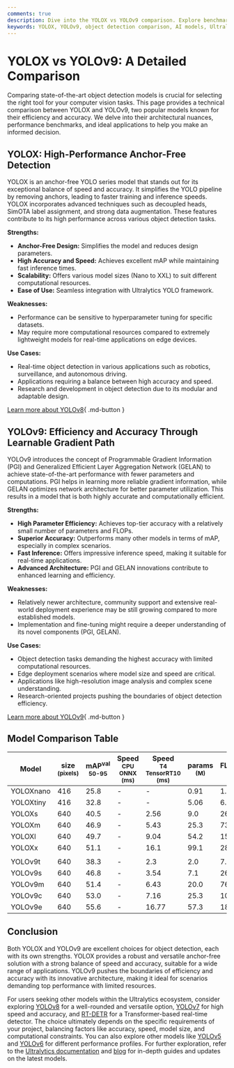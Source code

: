 ```yaml
---
comments: true
description: Dive into the YOLOX vs YOLOv9 comparison. Explore benchmarks, architecture, and use cases to select the best object detection model for your needs.
keywords: YOLOX, YOLOv9, object detection comparison, AI models, Ultralytics, machine learning, computer vision, deep learning, model benchmarks
---
```


# YOLOX vs YOLOv9: A Detailed Comparison

Comparing state-of-the-art object detection models is crucial for selecting the right tool for your computer vision tasks. This page provides a technical comparison between YOLOX and YOLOv9, two popular models known for their efficiency and accuracy. We delve into their architectural nuances, performance benchmarks, and ideal applications to help you make an informed decision.

<script async src="https://cdn.jsdelivr.net/npm/chart.js"></script>
<script defer src="../../javascript/benchmark.js"></script>

<canvas id="modelComparisonChart" width="1024" height="400" active-models='["YOLOX", "YOLOv9"]'></canvas>

## YOLOX: High-Performance Anchor-Free Detection

YOLOX is an anchor-free YOLO series model that stands out for its exceptional balance of speed and accuracy. It simplifies the YOLO pipeline by removing anchors, leading to faster training and inference speeds. YOLOX incorporates advanced techniques such as decoupled heads, SimOTA label assignment, and strong data augmentation. These features contribute to its high performance across various object detection tasks.

**Strengths:**

- **Anchor-Free Design:** Simplifies the model and reduces design parameters.
- **High Accuracy and Speed:** Achieves excellent mAP while maintaining fast inference times.
- **Scalability:** Offers various model sizes (Nano to XXL) to suit different computational resources.
- **Ease of Use:** Seamless integration with Ultralytics YOLO framework.

**Weaknesses:**

- Performance can be sensitive to hyperparameter tuning for specific datasets.
- May require more computational resources compared to extremely lightweight models for real-time applications on edge devices.

**Use Cases:**

- Real-time object detection in various applications such as robotics, surveillance, and autonomous driving.
- Applications requiring a balance between high accuracy and speed.
- Research and development in object detection due to its modular and adaptable design.

[Learn more about YOLOv8](https://docs.ultralytics.com/models/yolov8/){ .md-button }

## YOLOv9: Efficiency and Accuracy Through Learnable Gradient Path

YOLOv9 introduces the concept of Programmable Gradient Information (PGI) and Generalized Efficient Layer Aggregation Network (GELAN) to achieve state-of-the-art performance with fewer parameters and computations. PGI helps in learning more reliable gradient information, while GELAN optimizes network architecture for better parameter utilization. This results in a model that is both highly accurate and computationally efficient.

**Strengths:**

- **High Parameter Efficiency:** Achieves top-tier accuracy with a relatively small number of parameters and FLOPs.
- **Superior Accuracy:** Outperforms many other models in terms of mAP, especially in complex scenarios.
- **Fast Inference:** Offers impressive inference speed, making it suitable for real-time applications.
- **Advanced Architecture:** PGI and GELAN innovations contribute to enhanced learning and efficiency.

**Weaknesses:**

- Relatively newer architecture, community support and extensive real-world deployment experience may be still growing compared to more established models.
- Implementation and fine-tuning might require a deeper understanding of its novel components (PGI, GELAN).

**Use Cases:**

- Object detection tasks demanding the highest accuracy with limited computational resources.
- Edge deployment scenarios where model size and speed are critical.
- Applications like high-resolution image analysis and complex scene understanding.
- Research-oriented projects pushing the boundaries of object detection efficiency.

[Learn more about YOLOv9](https://docs.ultralytics.com/models/yolov9/){ .md-button }

## Model Comparison Table

| Model     | size<br><sup>(pixels) | mAP<sup>val<br>50-95 | Speed<br><sup>CPU ONNX<br>(ms) | Speed<br><sup>T4 TensorRT10<br>(ms) | params<br><sup>(M) | FLOPs<br><sup>(B) |
| --------- | --------------------- | -------------------- | ------------------------------ | ----------------------------------- | ------------------ | ----------------- |
| YOLOXnano | 416                   | 25.8                 | -                              | -                                   | 0.91               | 1.08              |
| YOLOXtiny | 416                   | 32.8                 | -                              | -                                   | 5.06               | 6.45              |
| YOLOXs    | 640                   | 40.5                 | -                              | 2.56                                | 9.0                | 26.8              |
| YOLOXm    | 640                   | 46.9                 | -                              | 5.43                                | 25.3               | 73.8              |
| YOLOXl    | 640                   | 49.7                 | -                              | 9.04                                | 54.2               | 155.6             |
| YOLOXx    | 640                   | 51.1                 | -                              | 16.1                                | 99.1               | 281.9             |
|           |                       |                      |                                |                                     |                    |                   |
| YOLOv9t   | 640                   | 38.3                 | -                              | 2.3                                 | 2.0                | 7.7               |
| YOLOv9s   | 640                   | 46.8                 | -                              | 3.54                                | 7.1                | 26.4              |
| YOLOv9m   | 640                   | 51.4                 | -                              | 6.43                                | 20.0               | 76.3              |
| YOLOv9c   | 640                   | 53.0                 | -                              | 7.16                                | 25.3               | 102.1             |
| YOLOv9e   | 640                   | 55.6                 | -                              | 16.77                               | 57.3               | 189.0             |

## Conclusion

Both YOLOX and YOLOv9 are excellent choices for object detection, each with its own strengths. YOLOX provides a robust and versatile anchor-free solution with a strong balance of speed and accuracy, suitable for a wide range of applications. YOLOv9 pushes the boundaries of efficiency and accuracy with its innovative architecture, making it ideal for scenarios demanding top performance with limited resources.

For users seeking other models within the Ultralytics ecosystem, consider exploring [YOLOv8](https://docs.ultralytics.com/models/yolov8/) for a well-rounded and versatile option, [YOLOv7](https://docs.ultralytics.com/models/yolov7/) for high speed and accuracy, and [RT-DETR](https://docs.ultralytics.com/models/rtdetr/) for a Transformer-based real-time detector. The choice ultimately depends on the specific requirements of your project, balancing factors like accuracy, speed, model size, and computational constraints. You can also explore other models like [YOLOv5](https://docs.ultralytics.com/models/yolov5/) and [YOLOv6](https://docs.ultralytics.com/models/yolov6/) for different performance profiles. For further exploration, refer to the [Ultralytics documentation](https://docs.ultralytics.com/models/) and [blog](https://www.ultralytics.com/blog) for in-depth guides and updates on the latest models.

